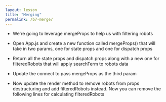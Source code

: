 ```yaml
---
layout: lesson
title: "Merging"
permalink: /b7-merge/
---
```


-   We're going to leverage mergeProps to help us with filtering robots

-   Open App.js and create a new function called mergeProps() that will take in two params, one for state props and one for dispatch props

-   Return all the state props and dispatch props along with a new one for filteredRobots that will apply searchTerm to robots data

-   Update the connect to pass mergeProps as the third param

-   Now update the render method to remove robots from props destructuring and add filteredRobots instead. Now you can remove the following lines for calculating filteredRobots
